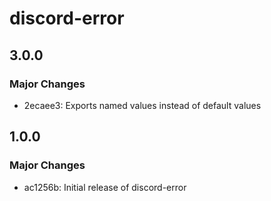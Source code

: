 # discord-error

## 3.0.0

### Major Changes

- 2ecaee3: Exports named values instead of default values

## 1.0.0

### Major Changes

- ac1256b: Initial release of discord-error
